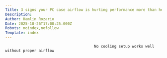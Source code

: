 ```yaml
---
Title: 3 signs your PC case airflow is hurting performance more than helping
Description: 
Author: Hamlin Rozario
Date: 2025-10-26T17:00:25.000Z
Robots: noindex,nofollow
Template: index
---
```


                                            No cooling setup works well without proper airflow
                                        